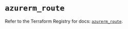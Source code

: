 # `azurerm_route`

Refer to the Terraform Registry for docs: [`azurerm_route`](https://registry.terraform.io/providers/hashicorp/azurerm/4.5.0/docs/resources/route).
